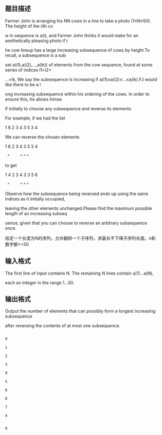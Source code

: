 ## 题目描述

<div>
 Farmer John is arranging his NN cows in a line to take a photo (1≤N≤50). The height of the iith co
</div>
<div>
 w in sequence is a(i), and Farmer John thinks it would make for an aesthetically pleasing photo if t
</div>
<div>
 he cow lineup has a large increasing subsequence of cows by height.To recall, a subsequence is a sub
</div>
<div>
 set a(i1),a(i2),…,a(ik)) of elements from the cow sequence, found at some series of indices i1<i2<
</div>
<div>
 …<ik, We say the subsequence is increasing if a(i1)≤a(i2)≤…≤a(ik).FJ would like there to be a l
</div>
<div>
 ong increasing subsequence within his ordering of the cows. In order to ensure this, he allows himse
</div>
<div>
 lf initially to choose any subsequence and reverse its elements.
</div>
<div></div>
<div>
 For example, if we had the list
</div>
<div></div>
<div>
 1 6 2 3 4 3 5 3 4
</div>
<div>
 We can reverse the chosen elements
</div>
<div></div>
<div>
 1 6 2 3 4 3 5 3 4
</div>
<div>
   ^         ^ ^ ^
</div>
<div>
 to get
</div>
<div></div>
<div>
 1 4 2 3 4 3 3 5 6
</div>
<div>
   ^         ^ ^ ^
</div>
<div>
 Observe how the subsequence being reversed ends up using the same indices as it initially occupied, 
</div>
<div>
 leaving the other elements unchanged.Please find the maximum possible length of an increasing subseq
</div>
<div>
 uence, given that you can choose to reverse an arbitrary subsequence once.
</div>
<div>
 给定一个长度为N的序列，允许翻转一个子序列，求最长不下降子序列长度。n和数字都<=50
</div>
<div></div>
<p></p>

## 输入格式

<div>
 The first line of input contains N. The remaining N lines contain a(1)…a(N),
</div>
<div>
 each an integer in the range 1…50.
</div>
<div></div>
<p></p>

## 输出格式

<div>
 Output the number of elements that can possibly form a longest increasing subsequence 
</div>
<div>
 after reversing the contents of at most one subsequence.
</div>
<div></div>
<p></p>

```input1
9
1
2
3
9
5
6
8
7
4
```
```output1
9
```
